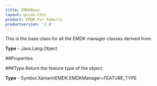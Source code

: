 ```yaml
---
title: EMDKBase
layout: guide.html
product: EMDK For Xamarin 
productversion: '2.8' 
---
```

This is the base class for all the EMDK manager classes derived from.

**Type** - Java.Lang.Object

##Properties

###Type
Return the feature type of the object.

**Type** - Symbol.XamarinEMDK.EMDKManager+FEATURE_TYPE
